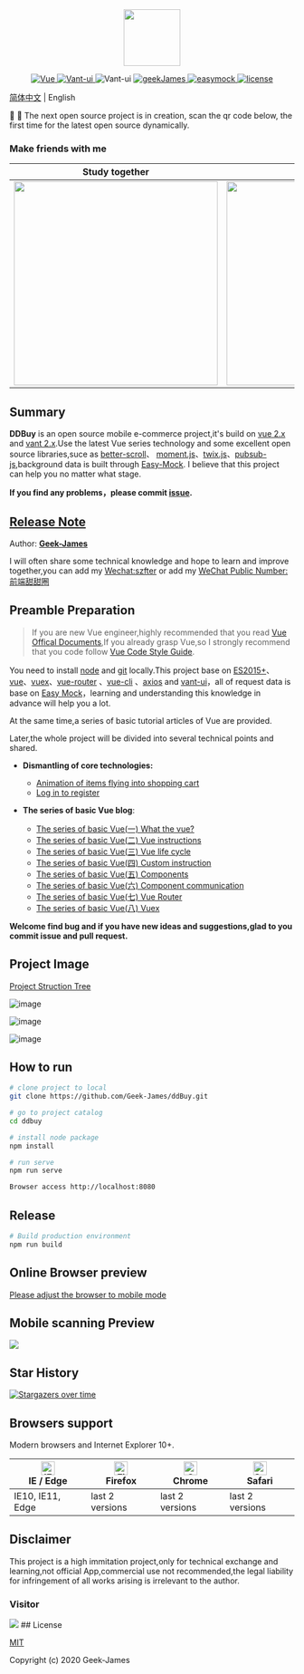 <div align="center">
<img src="http://518taole.7-orange.cn/geek3.png" width = "100" height = "100" div align=center />
</div>
<p align="center">
  <a href="https://github.com/vuejs/vue">
    <img src="https://img.shields.io/badge/Vue-2.6.10-brightgreen.svg" alt="Vue">
  </a>
  <a href="https://youzan.github.io/vant/#/zh-CN/intro">
    <img src="https://img.shields.io/badge/Vant--UI-2.7.0-brightgreen.svg" alt="Vant-ui">
  </a>
  <img src="https://img.shields.io/badge/Node-8.9+-brightgreen.svg" alt="Vant-ui">
   <a href="https://github.com/Geek-James">
    <img src="https://img.shields.io/badge/build-passing-green.svg" alt="geekJames">
  </a>
  <a href="https://github.com/easy-mock/easy-mock">
    <img src="https://img.shields.io/badge/EasyMock-1.6.0-brightgreen.svg" alt="easymock">
  </a>
    <a href="https://github.com/Geek-James/ddBuy/blob/master/LICENSE">
    <img src="https://img.shields.io/github/license/mashape/apistatus.svg" alt="license">
  </a>
</p>

[简体中文](https://github.com/Geek-James/ddBuy/blob/master/README.md) | English

📣 📣 The next open source project is in creation, scan the qr code below, the first time for the latest open source dynamically.

### Make friends with me

| Study together                                                                                                | Wechat
| ----------------------------------------------------------------------------------------------------- | --|
| <img width="360px" src="http://518taole.7-orange.cn/hitron/me.gif"/> |<img width="360px" src="http://518taole.7-orange.cn/hitron/gz.png">
## Summary

**DDBuy** is an open source mobile e-commerce project,it's  build on [vue 2.x](https://github.com/vuejs/vue) and [vant 2.x](https://youzan.github.io/vant/#/zh-CN/intro).Use the latest Vue series technology and some excellent open source libraries,suce as [better-scroll](http://ustbhuangyi.github.io/better-scroll/doc/api.html)、 [moment.js](https://github.com/moment/moment/)、[twix.js](https://github.com/icambron/twix.js)、[pubsub-js](https://github.com/mroderick/PubSubJS),background data is built through [Easy-Mock](https://github.com/easy-mock/easy-mock). I believe that this project can help you no matter what stage.

**If you find any problems，please commit [issue](https://github.com/Geek-James/ddBuy/issues).**

## [Release Note](https://github.com/Geek-James/ddBuy/releases)

Author: **[Geek-James](https://juejin.im/user/5c4ebc72e51d4511dc7306ce)**

I will often share some technical knowledge and hope to learn and improve together,you can add my [Wechat:szfter](http://518taole.7-orange.cn/myWechat) or add my [WeChat Public Number:前端甜甜圈](http://518taole.7-orange.cn/wechat.jpg)

## Preamble Preparation

>If you are new Vue engineer,highly recommended that you read [Vue Offical Documents](https://cn.vuejs.org/),If you already grasp Vue,so I strongly recommend that you code follow [Vue Code Style Guide](https://cn.vuejs.org/v2/style-guide/).

You need to install [node](http://nodejs.org/) and  [git](https://git-scm.com/) locally.This project base on [ES2015+](http://es6.ruanyifeng.com/)、[vue](https://cn.vuejs.org/index.html)、[vuex](https://vuex.vuejs.org/zh-cn/)、[vue-router](https://router.vuejs.org/zh-cn/) 、[vue-cli](https://github.com/vuejs/vue-cli) 、[axios](https://github.com/axios/axios) and [vant-ui](https://youzan.github.io/vant/#/zh-CN/intro)，all of request data is base on [Easy Mock](https://github.com/easy-mock/easy-mock)，learning and understanding this knowledge in advance will help you a lot.

At the same time,a series of basic tutorial articles of Vue are provided. 

Later,the whole project will be divided into several technical points and shared.

- **Dismantling of core technologies:**
   - [Animation of items flying into shopping cart](https://juejin.im/post/5dd55fd2f265da47dd1af944?utm_source=gold_browser_extension)
   - [Log in to register](https://juejin.im/post/5dafc91a6fb9a04e4047a713)

- **The series of basic Vue blog**:
    - [The series of basic Vue(一) What the vue?](https://juejin.im/post/5d64f31ae51d4561db5e3a74)
    - [The series of basic Vue(二) Vue instructions](https://juejin.im/post/5d652fb351882505a87a976b)
    - [The series of basic Vue(三) Vue life cycle
](https://juejin.im/post/5d6675716fb9a06b10273c1c)
    - [The series of basic Vue(四) Custom instruction
](https://juejin.im/post/5d673ad7f265da03934bf266)
    - [The series of basic Vue(五) Components
](https://juejin.im/post/5d67eac7e51d453c12504e3a)
    - [The series of basic Vue(六) Component communication
](https://juejin.im/post/5d699e2b6fb9a06ae3727746)
    - [The series of basic Vue(七) Vue Router
](https://juejin.im/post/5d6e6f366fb9a06b32609021)
    - [The series of basic Vue(八) Vuex](https://juejin.im/post/5d6f5801f265da03da24b365)

**Welcome find bug and if you have new ideas and suggestions,glad to you commit issue and pull request.**

## Project Image
[Project Struction Tree](https://github.com/Geek-James/ddBuy/blob/master/README.structure.md)

![image](http://518taole.7-orange.cn/homePage.jpg)

![image](http://518taole.7-orange.cn/categorytwo.jpg)

![image](http://518taole.7-orange.cn/myOrder.jpg)

## How to run

```bash
# clone project to local
git clone https://github.com/Geek-James/ddBuy.git

# go to project catalog
cd ddbuy

# install node package
npm install

# run serve
npm run serve

Browser access http://localhost:8080
```

## Release

```bash
# Build production environment
npm run build
```

## Online Browser preview

[Please adjust the browser to mobile mode](http://ddbuy.7-orange.cn)

## Mobile scanning Preview
![](http://518taole.7-orange.cn/qrcode.gif)
## Star History
[![Stargazers over time](https://starchart.cc/Geek-James/ddBuy.svg)](https://starchart.cc/Geek-James/ddBuy)

## Browsers support

Modern browsers and Internet Explorer 10+.

| [<img src="https://raw.githubusercontent.com/alrra/browser-logos/master/src/edge/edge_48x48.png" alt="IE / Edge" width="24px" height="24px" />](https://godban.github.io/browsers-support-badges/)</br>IE / Edge | [<img src="https://raw.githubusercontent.com/alrra/browser-logos/master/src/firefox/firefox_48x48.png" alt="Firefox" width="24px" height="24px" />](https://godban.github.io/browsers-support-badges/)</br>Firefox | [<img src="https://raw.githubusercontent.com/alrra/browser-logos/master/src/chrome/chrome_48x48.png" alt="Chrome" width="24px" height="24px" />](https://godban.github.io/browsers-support-badges/)</br>Chrome | [<img src="https://raw.githubusercontent.com/alrra/browser-logos/master/src/safari/safari_48x48.png" alt="Safari" width="24px" height="24px" />](https://godban.github.io/browsers-support-badges/)</br>Safari |
| --------- | --------- | --------- | --------- |
| IE10, IE11, Edge| last 2 versions| last 2 versions| last 2 versions

## Disclaimer
This project is a high immitation project,only for technical exchange and learning,not official App,commercial use not recommended,the legal liability for infringement of all works arising is irrelevant to the author.

### Visitor
<img src="https://visitor-badge.glitch.me/badge?page_id=Geek-James/ddBuy"/>
## License

[MIT](https://github.com/Geek-James/ddBuy/blob/master/LICENSE)

Copyright (c) 2020 Geek-James

